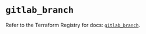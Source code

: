 # `gitlab_branch`

Refer to the Terraform Registry for docs: [`gitlab_branch`](https://registry.terraform.io/providers/gitlabhq/gitlab/16.7.0/docs/resources/branch).
